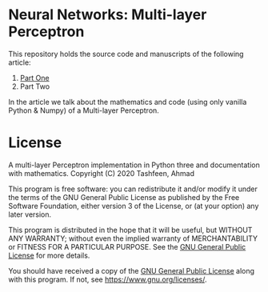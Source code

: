 # Neural Networks: Multi-layer Perceptron

This repository holds the source code and manuscripts of the following article:

1. [Part One](https://tashfeen.org/net/)
2. Part Two
    
In the article we talk about the mathematics and code (using only vanilla Python & Numpy) of a Multi-layer Perceptron.

# License

A multi-layer Perceptron implementation in Python three and documentation with mathematics.
Copyright (C) 2020  Tashfeen, Ahmad

This program is free software: you can redistribute it and/or modify it under the terms of the GNU General Public License as published by the Free Software Foundation, either version 3 of the License, or (at your option) any later version.

This program is distributed in the hope that it will be useful, but WITHOUT ANY WARRANTY; without even the implied warranty of MERCHANTABILITY or FITNESS FOR A PARTICULAR PURPOSE.  See the [GNU General Public License](COPYING) for more details.

You should have received a copy of the [GNU General Public License](COPYING) along with this program.  If not, see <https://www.gnu.org/licenses/>.
